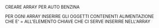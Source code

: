 CREARE ARRAY PER AUTO BENZINA

PER OGNI ARRAY INSERIRE GLI OGGETTI CONTENENTI ALIMENTAZIONE CHE E' = ALL'ELEMENTO CHIAVE CHE CI SERVE INSERIRE NELL'ARRAY